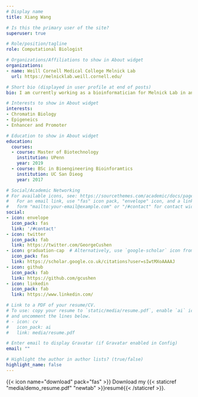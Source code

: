 ```yaml
---
# Display name
title: Xiang Wang

# Is this the primary user of the site?
superuser: true

# Role/position/tagline
role: Computational Biologist

# Organizations/Affiliations to show in About widget
organizations:
- name: Weill Cornell Medical College Melnick Lab
  url: https://melnicklab.weill.cornell.edu/

# Short bio (displayed in user profile at end of posts)
bio: I am currently working as a bioinformatician for Melnick Lab in analyzing DLBCL data. 

# Interests to show in About widget
interests:
- Chromatin Biology
- Epigeneics
- Enhancer and Promoter

# Education to show in About widget
education:
  courses:
  - course: Master of Biotechnology
    institution: UPenn
    year: 2019
  - course: BSc in Bioengineering Bioinforamtics 
    institution: UC San Dieog
    year: 2017

# Social/Academic Networking
# For available icons, see: https://sourcethemes.com/academic/docs/page-builder/#icons
#   For an email link, use "fas" icon pack, "envelope" icon, and a link in the
#   form "mailto:your-email@example.com" or "/#contact" for contact widget.
social:
- icon: envelope
  icon_pack: fas
  link: '/#contact'
- icon: twitter
  icon_pack: fab
  link: https://twitter.com/GeorgeCushen
- icon: graduation-cap  # Alternatively, use `google-scholar` icon from `ai` icon pack
  icon_pack: fas
  link: https://scholar.google.co.uk/citations?user=sIwtMXoAAAAJ
- icon: github
  icon_pack: fab
  link: https://github.com/gcushen
- icon: linkedin
  icon_pack: fab
  link: https://www.linkedin.com/

# Link to a PDF of your resume/CV.
# To use: copy your resume to `static/media/resume.pdf`, enable `ai` icons in `params.toml`, 
# and uncomment the lines below.
# - icon: cv
#   icon_pack: ai
#   link: media/resume.pdf

# Enter email to display Gravatar (if Gravatar enabled in Config)
email: ""

# Highlight the author in author lists? (true/false)
highlight_name: false
---
```





{{< icon name="download" pack="fas" >}} Download my {{< staticref "media/demo_resume.pdf" "newtab" >}}resumé{{< /staticref >}}.
